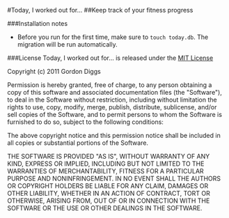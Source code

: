 #Today, I worked out for...
##Keep track of your fitness progress

###Installation notes

* Before you run for the first time, make sure to `touch today.db`. The migration will be run automatically.

###License
Today, I worked out for... is released under the [MIT License](http://www.opensource.org/licenses/mit-license.php)

Copyright (c) 2011 Gordon Diggs

Permission is hereby granted, free of charge, to any person obtaining a copy
of this software and associated documentation files (the "Software"), to deal
in the Software without restriction, including without limitation the rights
to use, copy, modify, merge, publish, distribute, sublicense, and/or sell
copies of the Software, and to permit persons to whom the Software is
furnished to do so, subject to the following conditions:

The above copyright notice and this permission notice shall be included in
all copies or substantial portions of the Software.

THE SOFTWARE IS PROVIDED "AS IS", WITHOUT WARRANTY OF ANY KIND, EXPRESS OR
IMPLIED, INCLUDING BUT NOT LIMITED TO THE WARRANTIES OF MERCHANTABILITY,
FITNESS FOR A PARTICULAR PURPOSE AND NONINFRINGEMENT. IN NO EVENT SHALL THE
AUTHORS OR COPYRIGHT HOLDERS BE LIABLE FOR ANY CLAIM, DAMAGES OR OTHER
LIABILITY, WHETHER IN AN ACTION OF CONTRACT, TORT OR OTHERWISE, ARISING FROM,
OUT OF OR IN CONNECTION WITH THE SOFTWARE OR THE USE OR OTHER DEALINGS IN
THE SOFTWARE.
